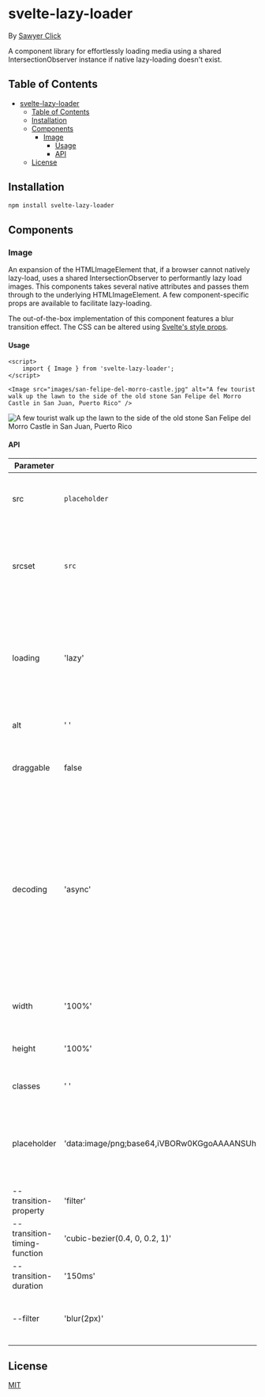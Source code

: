 <script>
	import { Image } from 'svelte-lazy-loader';
</script>

# svelte-lazy-loader

By [Sawyer Click](https://github.com/SawyerClick)

A component library for effortlessly loading media using a shared IntersectionObserver instance if native lazy-loading doesn't exist.

## Table of Contents
- [svelte-lazy-loader](#svelte-lazy-loader)
	- [Table of Contents](#table-of-contents)
	- [Installation](#installation)
	- [Components](#components)
		- [Image](#image)
			- [Usage](#usage)
			- [API](#api)
	- [License](#license)

## Installation

```bash
npm install svelte-lazy-loader
```

## Components

### Image

An expansion of the HTMLImageElement that, if a browser cannot natively lazy-load, uses a shared IntersectionObserver to performantly lazy load images. This components takes several native attributes and passes them through to the underlying HTMLImageElement. A few component-specific props are available to facilitate lazy-loading.

The out-of-the-box implementation of this component features a blur transition effect. The CSS can be altered using [Svelte's style props](https://svelte.dev/docs#template-syntax-component-directives---style-props).

#### Usage

```svelte
<script>
	import { Image } from 'svelte-lazy-loader';
</script>

<Image src="images/san-felipe-del-morro-castle.jpg" alt="A few tourist walk up the lawn to the side of the old stone San Felipe del Morro Castle in San Juan, Puerto Rico" />
```

<Image src="images/san-felipe-del-morro-castle.jpg" alt="A few tourist walk up the lawn to the side of the old stone San Felipe del Morro Castle in San Juan, Puerto Rico" />

#### API

| Parameter | Default | Description |
| -------- | ------- | ----------- |
| src | `placeholder` | [Defined as usual](https://developer.mozilla.org/en-US/docs/Web/API/HTMLImageElement/src). The path to the image. Defaults to the `{placeholder}` prop. |
| srcset | `src` | [Defined as usual](https://developer.mozilla.org/en-US/docs/Web/API/HTMLImageElement/srcset). If passed, defines which images should be presented. Defaults to the `src` prop, which defaults to the `placeholder` prop. |
| loading | 'lazy' | [Defined as usual](https://developer.mozilla.org/en-US/docs/Web/API/HTMLImageElement/loading). If `lazy`, lazy load image through native browser functionality if it exists or through IntersectionObserver if it doesn't. If `eager`, image is loaded immediately. |
| alt | ' ' | [Defined as usual](https://developer.mozilla.org/en-US/docs/Web/API/HTMLImageElement/alt). A description of the image. |
| draggable | false | [Defined as usual](https://developer.mozilla.org/en-US/docs/Web/HTML/Global_attributes/draggable). If `false`, the element can not be dragged. If `true`, the element can be dragged. |
| decoding | 'async' | [Defined as usual](https://developer.mozilla.org/en-US/docs/Web/API/HTMLImageElement/decoding). If `async`, decode the image asynchronously to reduce delay in presenting other content. If `sync`, decode the image synchronously for atomic presentation with other content. If `default`, default mode, which indicates no preference for the decoding mode. The browser decides what is best for the user. |
| width | '100%' | [Defined as usual](https://developer.mozilla.org/en-US/docs/Web/API/HTMLImageElement/width). An integer value indicating the width of the image. |
| height | '100%' | [Defined as usual](https://developer.mozilla.org/en-US/docs/Web/API/HTMLImageElement/height). An integer value indicating the height of the image. |
| classes | ' ' | Additional classes to be added to the `<img>` element. |
| placeholder | 'data:image/png;base64,iVBORw0KGgoAAAANSUhEUgAAAAEAAAABCAYAAAAfFcSJAAAADUlEQVR42mP8+fOvJAAI7AMKHxaZiQAAAABJRU5ErkJggg==' | If `loading='lazy'`, this value is the placeholder until the image is loaded. Accepts stings, including paths or base64 images such as the default. |
| --transition-property | 'filter' | The CSS property to transition on image load. |
| --transition-timing-function | 'cubic-bezier(0.4, 0, 0.2, 1)' | The timing function of the CSS transition on image load. |
| --transition-duration | '150ms' | The duration of the CSS transition on image load. |
| --filter | 'blur(2px)' | The filter to apply to the image when unloaded. Transitions out when image is loaded. |

## License

[MIT](https://github.com/sawyerclick/svelte-lazy-loader/blob/master/LICENSE)